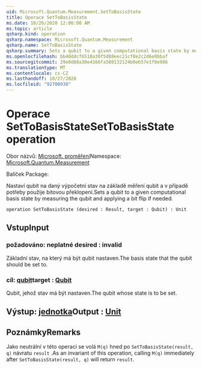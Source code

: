 ```yaml
---
uid: Microsoft.Quantum.Measurement.SetToBasisState
title: Operace SetToBasisState
ms.date: 10/26/2020 12:00:00 AM
ms.topic: article
qsharp.kind: operation
qsharp.namespace: Microsoft.Quantum.Measurement
qsharp.name: SetToBasisState
qsharp.summary: Sets a qubit to a given computational basis state by measuring the qubit and applying a bit flip if needed.
ms.openlocfilehash: bb40ddcf6518a30f5d88eec21cf8e2c2d6e0bbaf
ms.sourcegitcommit: 29e0d88a30e4166fa580132124b0eb57e1f0e986
ms.translationtype: MT
ms.contentlocale: cs-CZ
ms.lasthandoff: 10/27/2020
ms.locfileid: "92708938"
---
```

# <a name="settobasisstate-operation"></a><span data-ttu-id="3b257-102">Operace SetToBasisState</span><span class="sxs-lookup"><span data-stu-id="3b257-102">SetToBasisState operation</span></span>

<span data-ttu-id="3b257-103">Obor názvů: [Microsoft. proměření](xref:Microsoft.Quantum.Measurement)</span><span class="sxs-lookup"><span data-stu-id="3b257-103">Namespace: [Microsoft.Quantum.Measurement](xref:Microsoft.Quantum.Measurement)</span></span>

<span data-ttu-id="3b257-104">Balíček [](https://nuget.org/packages/)</span><span class="sxs-lookup"><span data-stu-id="3b257-104">Package: [](https://nuget.org/packages/)</span></span>


<span data-ttu-id="3b257-105">Nastaví qubit na daný výpočetní stav na základě měření qubit a v případě potřeby použije bitovou překlopení.</span><span class="sxs-lookup"><span data-stu-id="3b257-105">Sets a qubit to a given computational basis state by measuring the qubit and applying a bit flip if needed.</span></span>

```qsharp
operation SetToBasisState (desired : Result, target : Qubit) : Unit
```


## <a name="input"></a><span data-ttu-id="3b257-106">Vstup</span><span class="sxs-lookup"><span data-stu-id="3b257-106">Input</span></span>

### <a name="desired--__invalidresult__"></a><span data-ttu-id="3b257-107">požadováno: __neplatné <Result>__</span><span class="sxs-lookup"><span data-stu-id="3b257-107">desired : __invalid<Result>__</span></span>

<span data-ttu-id="3b257-108">Základní stav, na který má být qubit nastaven.</span><span class="sxs-lookup"><span data-stu-id="3b257-108">The basis state that the qubit should be set to.</span></span>


### <a name="target--qubit"></a><span data-ttu-id="3b257-109">cíl: [qubit](xref:microsoft.quantum.lang-ref.qubit)</span><span class="sxs-lookup"><span data-stu-id="3b257-109">target : [Qubit](xref:microsoft.quantum.lang-ref.qubit)</span></span>

<span data-ttu-id="3b257-110">Qubit, jehož stav má být nastaven.</span><span class="sxs-lookup"><span data-stu-id="3b257-110">The qubit whose state is to be set.</span></span>



## <a name="output--unit"></a><span data-ttu-id="3b257-111">Výstup: [jednotka](xref:microsoft.quantum.lang-ref.unit)</span><span class="sxs-lookup"><span data-stu-id="3b257-111">Output : [Unit](xref:microsoft.quantum.lang-ref.unit)</span></span>



## <a name="remarks"></a><span data-ttu-id="3b257-112">Poznámky</span><span class="sxs-lookup"><span data-stu-id="3b257-112">Remarks</span></span>

<span data-ttu-id="3b257-113">Jako neutrální v této operaci se volá `M(q)` hned po `SetToBasisState(result, q)` návratu `result` .</span><span class="sxs-lookup"><span data-stu-id="3b257-113">As an invariant of this operation, calling `M(q)` immediately after `SetToBasisState(result, q)` will return `result`.</span></span>